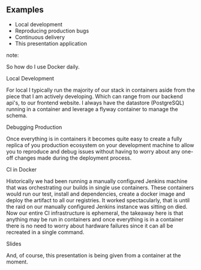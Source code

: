 ## Examples

* Local development
* Reproducing production bugs
* Continuous delivery
* This presentation application

note:

So how do I use Docker daily.

Local Development

For local I typically run the majority of our stack in containers aside from
the piece that I am actively developing. Which can range from our backend
api's, to our frontend website. I always have the datastore (PostgreSQL)
running in a container and leverage a flyway container to manage the schema.

Debugging Production

Once everything is in containers it becomes quite easy to create a fully
replica of you production ecosystem on your development machine to allow you
to reproduce and debug issues without having to worry about any one-off changes
made during the deployment process.

CI in Docker

Historically we had been running a manually configured Jenkins machine that was
orchestrating our builds in single use containers. These containers would run
our test, install and dependencies, create a docker image and deploy the
artifact to all our registries. It worked spectacularly, that is until the raid
on our manually configured Jenkins instance was sitting on died. Now our entire
CI infrastructure is ephemeral, the takeaway here is that anything may be run
in containers and once everything is in a container there is no need to worry
about hardware failures since it can all be recreated in a single command.

Slides

And, of course, this presentation is being given from a container at the
moment.
